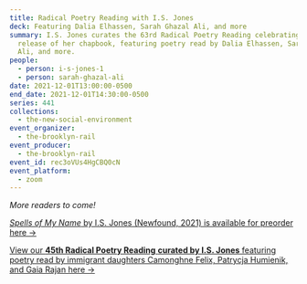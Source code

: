 ```yaml
---
title: Radical Poetry Reading with I.S. Jones
deck: Featuring Dalia Elhassen, Sarah Ghazal Ali, and more
summary: I.S. Jones curates the 63rd Radical Poetry Reading celebrating the
  release of her chapbook, featuring poetry read by Dalia Elhassen, Sarah Ghazal
  Ali, and more.
people:
  - person: i-s-jones-1
  - person: sarah-ghazal-ali
date: 2021-12-01T13:00:00-0500
end_date: 2021-12-01T14:30:00-0500
series: 441
collections:
  - the-new-social-environment
event_organizer:
  - the-brooklyn-rail
event_producer:
  - the-brooklyn-rail
event_id: rec3oVUs4HgCBQ0cN
event_platform:
  - zoom
---
```

*More readers to come!*

[*Spells of My Name* by I.S. Jones (Newfound, 2021) is available for preorder here →](https://newfound.org/shop/i-s-jones-spells-of-my-name-print-e-book/)

[View our **45th Radical Poetry Reading** **curated by I.S. Jones** featuring poetry read by immigrant daughters Camonghne Felix, Patrycja Humienik, and Gaia Rajan here →](https://brooklynrail.org/events/2021/07/14/radical-poetry-reading-with-i-s-jones/)